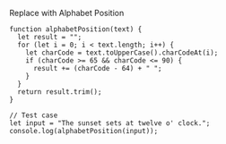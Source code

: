 Replace with Alphabet Position

    function alphabetPosition(text) {
      let result = "";
      for (let i = 0; i < text.length; i++) {
        let charCode = text.toUpperCase().charCodeAt(i);
        if (charCode >= 65 && charCode <= 90) {
          result += (charCode - 64) + " ";
        }
      }
      return result.trim();
    }
    
    // Test case
    let input = "The sunset sets at twelve o' clock.";
    console.log(alphabetPosition(input));

